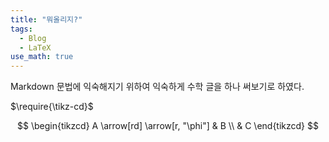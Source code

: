 ```yaml
---
title: "뭐올리지?"
tags:
  - Blog
  - LaTeX
use_math: true
---
```


Markdown 문법에 익숙해지기 위하여 익숙하게 수학 글을 하나 써보기로 하였다. 

$\require{\tikz-cd}$

$$
\begin{tikzcd}
A \arrow[rd] \arrow[r, "\phi"] & B \\
& C
\end{tikzcd}
$$